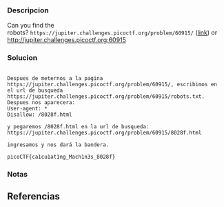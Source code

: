 
### Descripcion

Can you find the robots? `https://jupiter.challenges.picoctf.org/problem/60915/` ([link](https://jupiter.challenges.picoctf.org/problem/60915/)) or http://jupiter.challenges.picoctf.org:60915

### Solucion

```

Despues de meternos a la pagina https://jupiter.challenges.picoctf.org/problem/60915/, escribimos en el url de busqueda https://jupiter.challenges.picoctf.org/problem/60915/robots.txt. 
Despues nos aparecera: 
User-agent: *
Disallow: /8028f.html

y pegaremos /8028f.html en la url de busqueda:  https://jupiter.challenges.picoctf.org/problem/60915/8028f.html

ingresamos y nos dará la bandera. 

picoCTF{ca1cu1at1ng_Mach1n3s_8028f}

```

### Notas



## Referencias